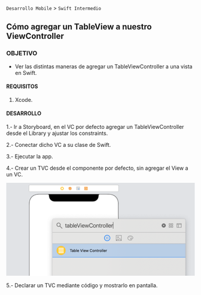 
`Desarrollo Mobile` > `Swift Intermedio`


## Cómo agregar un TableView a nuestro ViewController


### OBJETIVO

- Ver las distintas maneras de agregar un TableViewController a una vista en Swift.

#### REQUISITOS

1. Xcode.

#### DESARROLLO

1.- Ir a Storyboard, en el VC por defecto agregar un TableViewController desde el Library y ajustar los constraints.

2.- Conectar dicho VC a su clase de Swift.

3.- Ejecutar la app.

4.- Crear un TVC desde el componente por defecto, sin agregar el View a un VC.

![](0.png)

5.- Declarar un TVC mediante código y mostrarlo en pantalla.